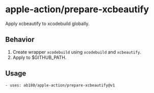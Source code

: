 # apple-action/prepare-xcbeautify

Apply xcbeautify to xcodebuild globally.

## Behavior

1. Create wrapper `xcodebuild` using `xcodebuild` and `xcbeautify`.
2. Apply to $GITHUB_PATH.

## Usage

```
- uses: ab180/apple-action/prepare-xcbeautify@v1
```
